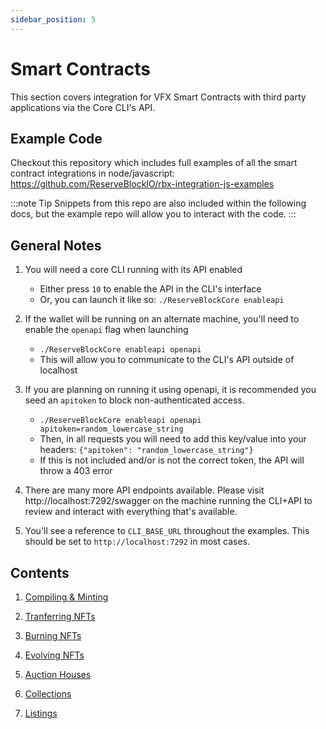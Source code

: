 ```yaml
---
sidebar_position: 5
---
```


# Smart Contracts


This section covers integration for VFX Smart Contracts with third party applications via the Core CLI's API.

## Example Code

Checkout this repository which includes full examples of all the smart contract integrations in node/javascript:
<a href="https://github.com/ReserveBlockIO/rbx-integration-js-examples" target="_blank">https://github.com/ReserveBlockIO/rbx-integration-js-examples</a>

<p></p>

:::note Tip
Snippets from this repo are also included within the following docs, but the example repo will allow you to interact with the code.
:::

## General Notes

1. You will need a core CLI running with its API enabled
    - Either press `10` to enable the API in the CLI's interface
    - Or, you can launch it like so: `./ReserveBlockCore enableapi`

2. If the wallet will be running on an alternate machine, you'll need to enable the `openapi` flag when launching
    - `./ReserveBlockCore enableapi openapi`
    - This will allow you to communicate to the CLI's API outside of localhost

3. If you are planning on running it using openapi, it is recommended you seed an `apitoken` to block non-authenticated access.
    - `./ReserveBlockCore enableapi openapi apitoken=random_lowercase_string`
    - Then, in all requests you will need to add this key/value into your headers: `{"apitoken": "random_lowercase_string"}`
    - If this is not included and/or is not the correct token, the API will throw a 403 error

4. There are many more API endpoints available. Please visit http://localhost:7292/swagger on the machine running the CLI+API to review and interact with everything that's available.

5. You'll see a reference to `CLI_BASE_URL` throughout the examples. This should be set to `http://localhost:7292` in most cases.

## Contents

1. [Compiling & Minting](./compiling-and-minting)

2. [Tranferring NFTs](./transferring)

3. [Burning NFTs](./burning)

4. [Evolving NFTs](./evolving)

5. [Auction Houses](./auction-house)

6. [Collections](./collections)

7. [Listings](./listings)

